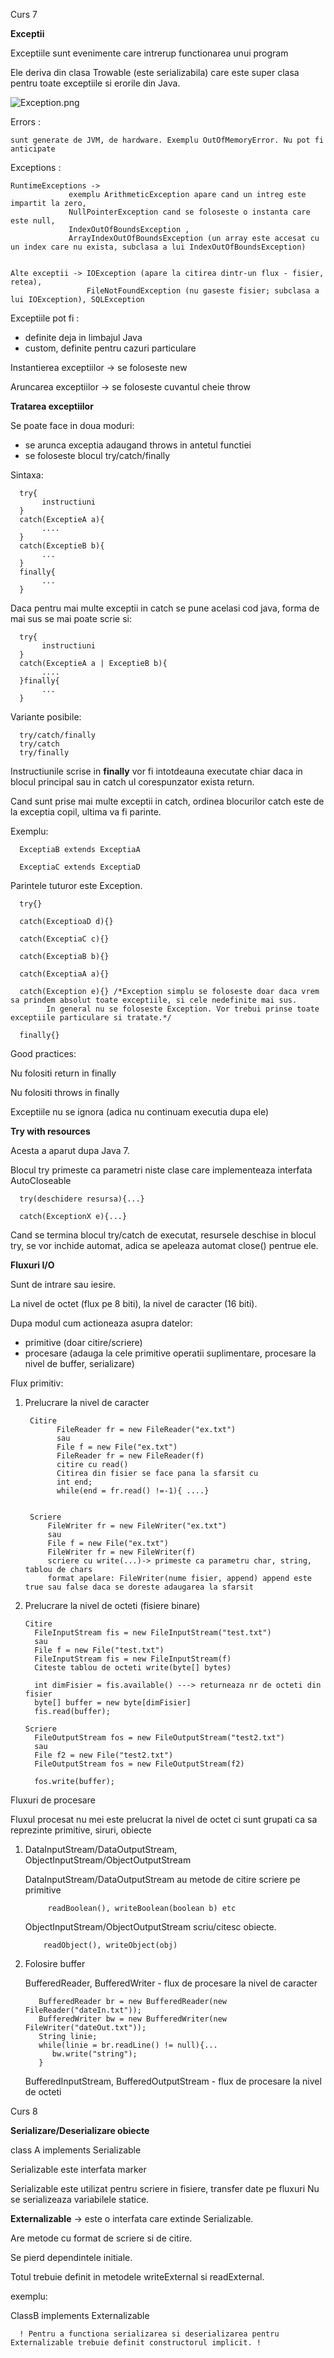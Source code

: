 Curs 7

**Exceptii**

Exceptiile sunt evenimente care intrerup functionarea unui program

Ele deriva din clasa Trowable (este serializabila) care este super clasa pentru 
toate exceptiile si erorile din Java.

![Exception.png](Exception.png)


Errors :

    sunt generate de JVM, de hardware. Exemplu OutOfMemoryError. Nu pot fi anticipate

Exceptions :

    RuntimeExceptions -> 
                 exemplu ArithmeticException apare cand un intreg este impartit la zero,
                 NullPointerException cand se foloseste o instanta care este null,
                 IndexOutOfBoundsException ,
                 ArrayIndexOutOfBoundsException (un array este accesat cu un index care nu exista, subclasa a lui IndexOutOfBoundsException) 


    Alte exceptii -> IOException (apare la citirea dintr-un flux - fisier, retea),
                     FileNotFoundException (nu gaseste fisier; subclasa a lui IOException), SQLException


Exceptiile pot fi :
- definite deja in limbajul Java
- custom, definite pentru cazuri particulare

Instantierea exceptiilor -> se foloseste new 

Aruncarea exceptiilor -> se foloseste cuvantul cheie throw

**Tratarea exceptiilor**

Se poate face in doua moduri:
- se arunca exceptia adaugand throws in antetul functiei
- se foloseste blocul try/catch/finally

Sintaxa:

      try{      
           instructiuni      
      }
      catch(ExceptieA a){      
           ....
      }      
      catch(ExceptieB b){      
           ...
      }
      finally{      
           ...
      }

Daca pentru mai multe exceptii in catch se pune acelasi cod java, forma de mai sus se mai poate scrie si:

      try{      
           instructiuni      
      }
      catch(ExceptieA a | ExceptieB b){  
           ....
      }finally{      
           ...
      }

Variante posibile:

      try/catch/finally
      try/catch
      try/finally

Instructiunile scrise in **finally** vor fi intotdeauna executate chiar daca in blocul principal sau in catch ul 
corespunzator exista return.

Cand sunt prise mai multe exceptii in catch, ordinea blocurilor catch este de la exceptia copil, ultima va fi parinte. 

Exemplu:

      ExceptiaB extends ExceptiaA
      
      ExceptiaC extends ExceptiaD

Parintele tuturor este Exception.


      try{}
      
      catch(ExceptioaD d){}
      
      catch(ExceptiaC c){}
      
      catch(ExceptiaB b){}
      
      catch(ExceptiaA a){}
      
      catch(Exception e){} /*Exception simplu se foloseste doar daca vrem sa prindem absolut toate exceptiile, si cele nedefinite mai sus.
            In general nu se foloseste Exception. Vor trebui prinse toate exceptiile particulare si tratate.*/
      
      finally{}



Good practices:

Nu folositi return in finally

Nu folositi throws in finally

Exceptiile nu se ignora (adica nu continuam executia dupa ele)


**Try with resources**

Acesta a aparut dupa Java 7.

Blocul try primeste ca parametri niste clase care implementeaza interfata AutoCloseable

      try(deschidere resursa){...}
      
      catch(ExceptionX e){...}

Cand se termina blocul try/catch de executat, resursele deschise in blocul try, se vor inchide automat, adica se apeleaza automat close() pentrue ele.

**Fluxuri I/O**

Sunt de intrare sau iesire.

La nivel de octet (flux pe 8 biti), la nivel de caracter (16 biti).

Dupa modul cum actioneaza asupra datelor:
- primitive (doar citire/scriere)
- procesare (adauga la cele primitive operatii suplimentare, procesare la nivel de buffer, serializare)

Flux primitiv:
1. Prelucrare la nivel de caracter

        Citire
              FileReader fr = new FileReader("ex.txt")
              sau
              File f = new File("ex.txt")
              FileReader fr = new FileReader(f)
              citire cu read()
              Citirea din fisier se face pana la sfarsit cu
              int end;
              while(end = fr.read() !=-1){ ....}


        Scriere
            FileWriter fr = new FileWriter("ex.txt")
            sau
            File f = new File("ex.txt")
            FileWriter fr = new FileWriter(f)
            scriere cu write(...)-> primeste ca parametru char, string, tablou de chars
            format apelare: FileWriter(nume fisier, append) append este true sau false daca se doreste adaugarea la sfarsit

2. Prelucrare la nivel de octeti (fisiere binare)
   
       Citire
         FileInputStream fis = new FileInputStream("test.txt")
         sau
         File f = new File("test.txt")
         FileInputStream fis = new FileInputStream(f)
         Citeste tablou de octeti write(byte[] bytes)
   
         int dimFisier = fis.available() ---> returneaza nr de octeti din fisier
         byte[] buffer = new byte[dimFisier]
         fis.read(buffer);
      
       Scriere
         FileOutputStream fos = new FileOutputStream("test2.txt")
         sau
         File f2 = new File("test2.txt")
         FileOutputStream fos = new FileOutputStream(f2)
   
         fos.write(buffer);

Fluxuri de procesare

Fluxul procesat nu mei este prelucrat la nivel de octet ci sunt grupati ca sa reprezinte primitive, siruri, obiecte

1. DataInputStream/DataOutputStream, ObjectInputStream/ObjectOutputStream

   DataInputStream/DataOutputStream au metode de citire scriere pe primitive

            readBoolean(), writeBoolean(boolean b) etc

   ObjectInputStream/ObjectOutputStream scriu/citesc obiecte.

           readObject(), writeObject(obj)

2. Folosire buffer
      
      BufferedReader, BufferedWriter - flux de procesare la nivel de caracter
 
          BufferedReader br = new BufferedReader(new FileReader("dateIn.txt"));
          BufferedWriter bw = new BufferedWriter(new FileWriter("dateOut.txt"));
          String linie;
          while(linie = br.readLine() != null){...
             bw.write("string");
          }

      BufferedInputStream, BufferedOutputStream - flux de procesare la nivel de octeti



Curs 8

**Serializare/Deserializare obiecte**

class A implements Serializable

Serializable este interfata marker

Serializable este utilizat pentru scriere in fisiere, transfer date pe fluxuri
Nu se serializeaza variabilele statice.

**Externalizable** -> este o interfata care extinde Serializable.

 Are metode cu format de scriere si de citire. 
 
Se pierd dependintele initiale. 

Totul trebuie definit in metodele writeExternal si readExternal.

exemplu:

ClassB implements Externalizable

      ! Pentru a functiona serializarea si deserializarea pentru Externalizable trebuie definit constructorul implicit. !
